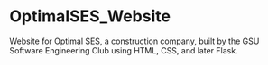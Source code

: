 # OptimalSES_Website
Website for Optimal SES, a construction company, built by the GSU Software Engineering Club using HTML, CSS, and later Flask.
